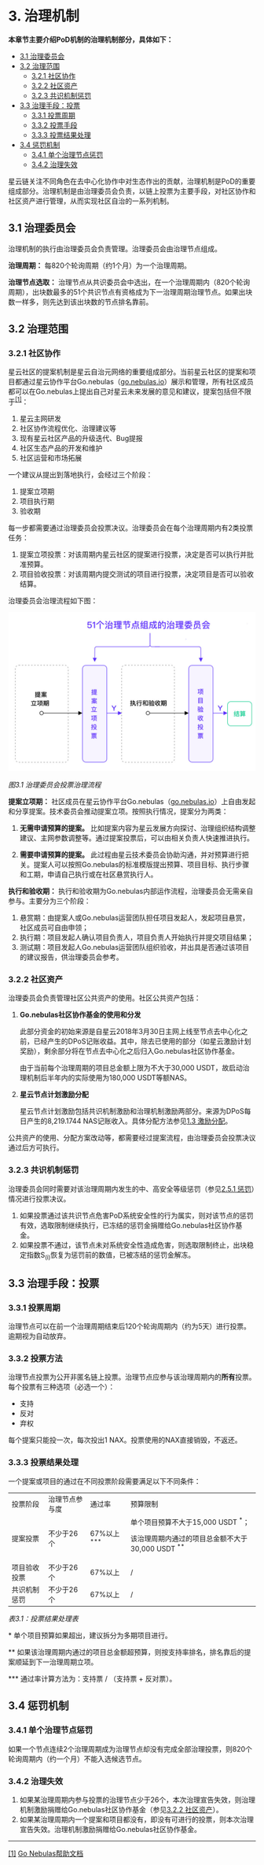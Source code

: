 # 3. 治理机制

**本章节主要介绍PoD机制的治理机制部分，具体如下：**

* [3.1 治理委员会](#id1)
* [3.2 治理范围](#id2)
	* [3.2.1 社区协作](#id3)
	* [3.2.2 社区资产](#id4)
	* [3.2.3 共识机制惩罚](#id5)
* [3.3 治理手段：投票](#id6)
	* [3.3.1 投票周期](#id7)
	* [3.3.2 投票手段](#id8)
	* [3.3.3 投票结果处理](#id9)
* [3.4 惩罚机制](#id10)
	* [3.4.1 单个治理节点惩罚](#id11)
	* [3.4.2 治理失效](#id12)


星云链关注不同角色在去中心化协作中对生态作出的贡献，治理机制是PoD的重要组成部分。治理机制是由治理委员会负责，以链上投票为主要手段，对社区协作和社区资产进行管理，从而实现社区自治的一系列机制。


## 3.1 治理委员会

治理机制的执行由治理委员会负责管理。治理委员会由治理节点组成。

**治理周期：** 每820个轮询周期（约1个月）为一个治理周期。

**治理节点选取：** 治理节点从共识委员会中选出，在一个治理周期内（820个轮询周期），出块数最多的51个共识节点有资格成为下一治理周期治理节点。如果出块数一样多，则先达到该出块数的节点排名靠前。


## 3.2 治理范围


### 3.2.1 社区协作

星云社区的提案机制是星云自治元网络的重要组成部分。当前星云社区的提案和项目都通过星云协作平台Go.nebulas（[go.nebulas.io](http://go.nebulas.io/)）展示和管理，所有社区成员都可以在Go.nebulas上提出自己对星云未来发展的意见和建议，提案包括但不限于<sup id="a1">[[1]](#f1)</sup>：



1. 星云主网研发
2. 社区协作流程优化、治理建议等
3. 现有星云社区产品的升级迭代、Bug提报
4. 社区生态产品的开发和维护
5. 社区运营和市场拓展

一个建议从提出到落地执行，会经过三个阶段：



1. 提案立项期
2. 项目执行期
3. 验收期

每一步都需要通过治理委员会投票决议。治理委员会在每个治理周期内有2类投票任务：



1. 提案立项投票：对该周期内星云社区的提案进行投票，决定是否可以执行并批准预算。
2. 项目验收投票：对该周期内提交测试的项目进行投票，决定项目是否可以验收结算。

治理委员会治理流程如下图：


![](../resources/node/Nebulas-PoD-3-1.jpg "图3.1 治理委员会投票治理流程")


*图3.1 治理委员会投票治理流程*


**提案立项期：** 社区成员在星云协作平台Go.nebulas（[go.nebulas.io](http://go.nebulas.io/)）上自由发起和分享提案。技术委员会推动提案立项。按照执行情况，提案分为两类：



1. **无需申请预算的提案。** 比如提案内容为星云发展方向探讨、治理组织结构调整建议、主网参数调整等。通过提案投票后，可以由相关负责人快速推进执行。

2. **需要申请预算的提案。** 此过程由星云技术委员会协助沟通，并对预算进行把关。提案人可以按照Go.nebulas的标准模版提出预算、项目目标、执行步骤和工期，申请自己执行或在社区悬赏执行人。

**执行和验收期：** 执行和验收期为Go.nebulas内部运作流程，治理委员会无需亲自参与。主要分为三个阶段：
1. 悬赏期：由提案人或Go.nebulas运营团队担任项目发起人，发起项目悬赏，社区成员可自由申领；
2. 执行期：项目发起人确认项目负责人，项目负责人开始执行并提交项目结果；
3. 测试期：项目发起人Go.nebulas运营团队组织验收，并出具是否通过该项目的建议报告，供治理委员会参考。


### 3.2.2 社区资产

治理委员会负责管理社区公共资产的使用。社区公共资产包括：



1. **Go.nebulas社区协作基金的使用和分发**

    此部分资金的初始来源是自星云2018年3月30日主网上线至节点去中心化之前，已经产生的DPoS记账收益。其中，除去已使用的部分（如星云激励计划奖励），剩余部分将在节点去中心化之后归入Go.nebulas社区协作基金。


    由于当前每个治理周期的项目总金额上限为不大于30,000 USDT，故启动治理机制后半年内的实际使用为180,000 USDT等额NAS。

2. **星云节点计划激励分配**

    星云节点计划激励包括共识机制激励和治理机制激励两部分。来源为DPoS每日产生的8,219.1744 NAS记账收入。具体分配方法参见[1.3 激励分配](overview.html#id3)。


公共资产的使用、分配方案改动等，都需要经过提案流程，由治理委员会投票决议通过后方可执行。


### 3.2.3 共识机制惩罚

治理委员会同时需要对该治理周期内发生的中、高安全等级惩罚（参见[2.5.1 惩罚](consensus.html#id15)）情况进行投票决议。



1. 如果投票通过该共识节点危害PoD系统安全性的行为属实，则对该节点的惩罚有效，选取限制继续执行，已冻结的惩罚金捐赠给Go.nebulas社区协作基金。
2. 如果投票不通过，该节点未对系统安全性造成危害，则选取限制终止，出块稳定指数S<sub>(i)</sub>恢复为惩罚前的数值，已被冻结的惩罚金解冻。


## 3.3 治理手段：投票


### 3.3.1 投票周期 

治理节点可以在前一个治理周期结束后120个轮询周期内（约为5天）进行投票。逾期视为自动放弃。


### 3.3.2 投票方法

治理节点投票为公开非匿名链上投票。治理节点应参与该治理周期内的**所有**投票。每个投票有三种选项（必选一个）：



*   支持
*   反对
*   弃权

每个提案只能投一次，每次投出1 NAX。投票使用的NAX直接销毁，不返还。


### 3.3.3 投票结果处理

一个提案或项目的通过在不同投票阶段需要满足以下不同条件：


<table>
  <tr>
   <td>投票阶段
   </td>
   <td>治理节点参与度
   </td>
   <td>通过率
   </td>
   <td>预算限制
   </td>
  </tr>
  <tr>
   <td>提案投票
   </td>
   <td>不少于26个
   </td>
   <td>67%以上 <sup>***</sup>
   </td>
   <td>单个项目预算不大于15,000 USDT <sup>*</sup>；
<p>
该治理周期内通过的项目总金额不大于30,000 USDT <sup>**</sup>
   </td>
  </tr>
  <tr>
   <td>项目验收投票
   </td>
   <td>不少于26个
   </td>
   <td>67%以上
   </td>
   <td>/
   </td>
  </tr>
  <tr>
   <td>共识机制惩罚
   </td>
   <td>不少于26个
   </td>
   <td>67%以上
   </td>
   <td>/
   </td>
  </tr>
</table>


*表3.1：投票结果处理表*

\* 单个项目预算如果超出，建议拆分为多期项目进行。

** 如果该治理周期内通过的项目总金额超预算，则按支持率排名，排名靠后的提案顺延到下一治理周期立项。

*** 通过率计算方法为：支持票 / （支持票 + 反对票）。


## 3.4 惩罚机制


### 3.4.1 单个治理节点惩罚

如果一个节点连续2个治理周期成为治理节点却没有完成全部治理投票，则820个轮询周期内（约一个月）不能入选候选节点。


### 3.4.2 治理失效



1. 如果某治理周期内参与投票的治理节点少于26个，本次治理宣告失效，则治理机制激励捐赠给Go.nebulas社区协作基金（参见[3.2.2 社区资产](#id4)）。
2. 如果某治理周期内一个提案和项目都没有，即没有可进行的投票，则本次治理宣告失效。治理机制激励捐赠给Go.nebulas社区协作基金。


***

<span id="f1">[[1]](#a1)</span> [Go Nebulas帮助文档](https://www.notion.so/Go-nebulas-io-09e7158463b443f3822fbc624bb394fd)


